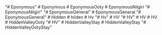 "# Eponymous" 
#   E p o n y m o u s  
 #   E p o n y m o u s O o t y  
 #   E p o n y m o u s N i l g i r i  
 "# EponymousNilgiri" 
"# EponymousGeneral" 
#   E p o n y m o u s G e n e r a l  
 "# EponymousGeneral" 
#   H i d d e n  
 #   h i i d e n  
 #   H v  
 "# Hv" 
#   H V  
 "# HV" 
#   H V  
 #   H V  
 #   H i d d e n V a l l e y O o t y  
 "# HV" 
#   H i d d e n V a l l e y S t a y  
 #   H i d d e n V a l l e y S t a y  
 "# HiddenValleyOotyStay" 
